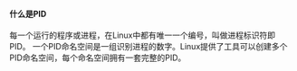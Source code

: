 #### 什么是PID
每一个运行的程序或进程，在Linux中都有唯一一个编号，叫做进程标识符即PID。
一个PID命名空间是一组识别进程的数字。Linux提供了工具可以创建多个PID命名空间，每个命名空间拥有一套完整的PID。
